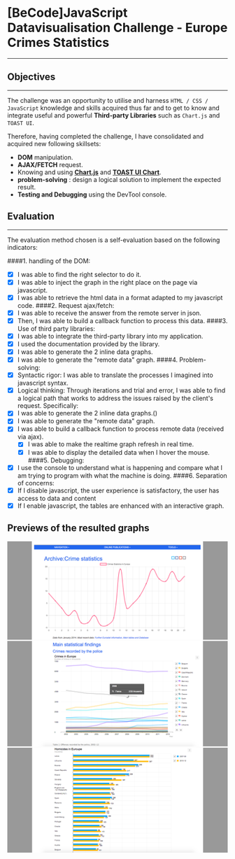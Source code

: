# [BeCode]JavaScript Datavisualisation Challenge - Europe Crimes Statistics
-----
## Objectives 
-----
The challenge was an opportunity to utilise and harness `HTML / CSS / JavaScript` knowledge and skills acquired thus far and to get to know and integrate useful and powerful **Third-party Libraries** such as `Chart.js` and `TOAST UI`. 

Therefore, having completed the challenge, I have consolidated and acquired new following skillsets:
- **DOM** manipulation.
- **AJAX/FETCH** request.
- Knowing and using [**Chart.js**](https://www.chartjs.org/) and [**TOAST UI Chart**](https://ui.toast.com/tui-chart/).
- **problem-solving** : design a logical solution to implement the expected result.
- **Testing and Debugging** using the DevTool console.

## Evaluation
-----
The evaluation method chosen is a self-evaluation based on the following indicators:

####1. handling of the DOM:
- [x] I was able to find the right selector to do it.
- [x] I was able to inject the graph in the right place on the page via javascript.
- [x] I was able to retrieve the html data in a format adapted to my javascript code.
####2. Request ajax/fetch:
- [x] I was able to receive the answer from the remote server in json.
- [x] Then, I was able to build a callback function to process this data.
####3. Use of third party libraries:
- [x] I was able to integrate the third-party library into my application.
- [x] I used the documentation provided by the library.
- [x] I was able to generate the 2 inline data graphs.
- [x] I was able to generate the "remote data" graph.
####4. Problem-solving:
- [x] Syntactic rigor: I was able to translate the processes I imagined into javascript syntax.
- [x] Logical thinking: Through iterations and trial and error, I was able to find a logical path that works to address the issues raised by the client's request. Specifically:
 - [x] I was able to generate the 2 inline data graphs.()
  - [x] I was able to generate the "remote data" graph.
 - [x] I was able to build a callback function to process remote data (received via ajax).
   - [x] I was able to make the realtime graph refresh in real time.
   - [x] I was able to display the detailed data when I hover the mouse.
####5. Debugging:
- [x] I use the console to understand what is happening and compare what I am trying to program with what the machine is doing.
####6. Separation of concerns:
- [x] If I disable javascript, the user experience is satisfactory, the user has access to data and content
- [x] If I enable javascript, the tables are enhanced with an interactive graph.

## Previews of the resulted graphs

![Dynamic updating chart](assets/Dynamic-Chart.png)
![Crimes Recorded by police in Europe](assets/Crimes-in-Europe.png)
![Homicide in Europe 2010 - 2012](assets/Homicide-in-Europe.png)
